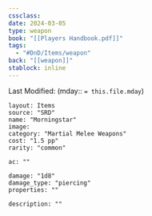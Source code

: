 ```yaml
---
cssclass: 
date: 2024-03-05
type: weapon
book: "[[Players Handbook.pdf]]"
tags:
  - "#DnD/Items/weapon"
back: "[[weapon]]"
stablock: inline
---
```

Last Modified: (mday:: `= this.file.mday`)


```statblock
layout: Items
source: "SRD"
name: "Morningstar"
image: 
category: "Martial Melee Weapons"
cost: "1.5 pp"
rarity: "common"

ac: ""

damage: "1d8"
damage_type: "piercing"
properties: ""

description: ""
```